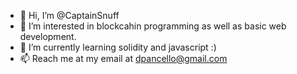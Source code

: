 - 👋 Hi, I’m @CaptainSnuff
- 👀 I’m interested in blockcahin programming as well as basic web development.
- 🌱 I’m currently learning solidity and javascript :)
- 📫 Reach me at my email at dpancello@gmail.com
